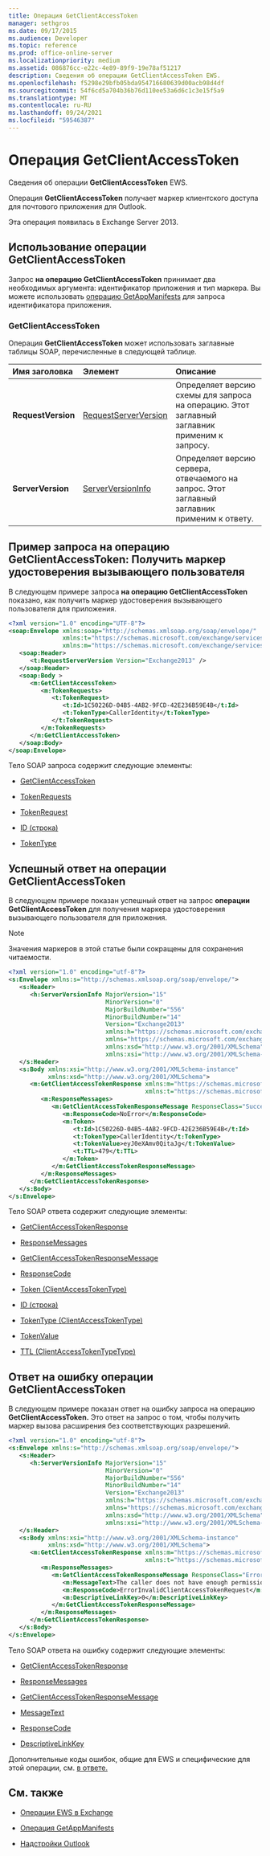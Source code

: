```yaml
---
title: Операция GetClientAccessToken
manager: sethgros
ms.date: 09/17/2015
ms.audience: Developer
ms.topic: reference
ms.prod: office-online-server
ms.localizationpriority: medium
ms.assetid: 086876cc-e22c-4e89-89f9-19e78af51217
description: Сведения об операции GetClientAccessToken EWS.
ms.openlocfilehash: f5298e29bfb05bda954716680639d00acb98d4df
ms.sourcegitcommit: 54f6cd5a704b36b76d110ee53a6d6c1c3e15f5a9
ms.translationtype: MT
ms.contentlocale: ru-RU
ms.lasthandoff: 09/24/2021
ms.locfileid: "59546387"
---
```

# <a name="getclientaccesstoken-operation"></a>Операция GetClientAccessToken

Сведения об операции **GetClientAccessToken** EWS. 
  
Операция **GetClientAccessToken** получает маркер клиентского доступа для почтового приложения для Outlook. 
  
Эта операция появилась в Exchange Server 2013.
  
## <a name="using-the-getclientaccesstoken-operation"></a>Использование операции GetClientAccessToken

Запрос **на операцию GetClientAccessToken** принимает два необходимых аргумента: идентификатор приложения и тип маркера. Вы можете использовать [операцию GetAppManifests](getappmanifests-operation.md) для запроса идентификатора приложения. 
  
### <a name="getclientaccesstoken-operation-soap-headers"></a>GetClientAccessToken

Операция **GetClientAccessToken** может использовать заглавные таблицы SOAP, перечисленные в следующей таблице. 
  
|**Имя заголовка**|**Элемент**|**Описание**|
|:-----|:-----|:-----|
|**RequestVersion** <br/> |[RequestServerVersion](requestserverversion.md) <br/> |Определяет версию схемы для запроса на операцию. Этот заглавный заглавник применим к запросу.  <br/> |
|**ServerVersion** <br/> |[ServerVersionInfo](serverversioninfo.md) <br/> |Определяет версию сервера, отвечаемого на запрос. Этот заглавный заглавник применим к ответу.  <br/> |
   
## <a name="getclientaccesstoken-operation-request-example-get-a-caller-identity-token"></a>Пример запроса на операцию GetClientAccessToken: Получить маркер удостоверения вызывающего пользователя

В следующем примере запроса **на операцию GetClientAccessToken** показано, как получить маркер удостоверения вызывающего пользователя для приложения. 
  
```XML
<?xml version="1.0" encoding="UTF-8"?>
<soap:Envelope xmlns:soap="http://schemas.xmlsoap.org/soap/envelope/"
               xmlns:t="https://schemas.microsoft.com/exchange/services/2006/types"
               xmlns:m="https://schemas.microsoft.com/exchange/services/2006/messages">
   <soap:Header>
      <t:RequestServerVersion Version="Exchange2013" />
   </soap:Header>
   <soap:Body >
      <m:GetClientAccessToken>
         <m:TokenRequests>
            <t:TokenRequest>
               <t:Id>1C50226D-04B5-4AB2-9FCD-42E236B59E4B</t:Id>
               <t:TokenType>CallerIdentity</t:TokenType>
            </t:TokenRequest>
         </m:TokenRequests>
      </m:GetClientAccessToken>
   </soap:Body>
</soap:Envelope>

```

Тело SOAP запроса содержит следующие элементы:
  
- [GetClientAccessToken](getclientaccesstoken.md)
    
- [TokenRequests](tokenrequests.md)
    
- [TokenRequest](tokenrequest.md)
    
- [ID (строка)](id-string.md)
    
- [TokenType](tokentype.md)
    
## <a name="successful-getclientaccesstoken-operation-response"></a>Успешный ответ на операции GetClientAccessToken

В следующем примере показан успешный ответ на запрос **операции GetClientAccessToken** для получения маркера удостоверения вызывающего пользователя для приложения. 
  
> [!NOTE]
> Значения маркеров в этой статье были сокращены для сохранения читаемости. 
  
```XML
<?xml version="1.0" encoding="utf-8"?>
<s:Envelope xmlns:s="http://schemas.xmlsoap.org/soap/envelope/">
   <s:Header>
      <h:ServerVersionInfo MajorVersion="15" 
                           MinorVersion="0" 
                           MajorBuildNumber="556" 
                           MinorBuildNumber="14" 
                           Version="Exchange2013" 
                           xmlns:h="https://schemas.microsoft.com/exchange/services/2006/types" 
                           xmlns="https://schemas.microsoft.com/exchange/services/2006/types" 
                           xmlns:xsd="http://www.w3.org/2001/XMLSchema" 
                           xmlns:xsi="http://www.w3.org/2001/XMLSchema-instance"/>
   </s:Header>
   <s:Body xmlns:xsi="http://www.w3.org/2001/XMLSchema-instance" 
           xmlns:xsd="http://www.w3.org/2001/XMLSchema">
      <m:GetClientAccessTokenResponse xmlns:m="https://schemas.microsoft.com/exchange/services/2006/messages" 
                                      xmlns:t="https://schemas.microsoft.com/exchange/services/2006/types">
         <m:ResponseMessages>
            <m:GetClientAccessTokenResponseMessage ResponseClass="Success">
               <m:ResponseCode>NoError</m:ResponseCode>
               <m:Token>
                  <t:Id>1C50226D-04B5-4AB2-9FCD-42E236B59E4B</t:Id>
                  <t:TokenType>CallerIdentity</t:TokenType>
                  <t:TokenValue>eyJ0eXAmv0QitaJg</t:TokenValue>
                  <t:TTL>479</t:TTL>
               </m:Token>
            </m:GetClientAccessTokenResponseMessage>
         </m:ResponseMessages>
      </m:GetClientAccessTokenResponse>
   </s:Body>
</s:Envelope>

```

Тело SOAP ответа содержит следующие элементы:
  
- [GetClientAccessTokenResponse](getclientaccesstokenresponse.md)
    
- [ResponseMessages](responsemessages.md)
    
- [GetClientAccessTokenResponseMessage](getclientaccesstokenresponsemessage.md)
    
- [ResponseCode](responsecode.md)
    
- [Token (ClientAccessTokenType)](token-clientaccesstokentype.md)
    
- [ID (строка)](id-string.md)
    
- [TokenType (ClientAccessTokenType)](tokentype-clientaccesstokentype.md)
    
- [TokenValue](tokenvalue.md)
    
- [TTL (ClientAccessTokenTypeType)](ttl-clientaccesstokentypetype.md)
    
## <a name="getclientaccesstoken-operation-error-response"></a>Ответ на ошибку операции GetClientAccessToken

В следующем примере показан ответ на ошибку запроса на операцию **GetClientAccessToken.** Это ответ на запрос о том, чтобы получить маркер вызова расширения без соответствующих разрешений. 
  
```XML
<?xml version="1.0" encoding="utf-8"?>
<s:Envelope xmlns:s="http://schemas.xmlsoap.org/soap/envelope/">
   <s:Header>
      <h:ServerVersionInfo MajorVersion="15" 
                           MinorVersion="0" 
                           MajorBuildNumber="556" 
                           MinorBuildNumber="14" 
                           Version="Exchange2013" 
                           xmlns:h="https://schemas.microsoft.com/exchange/services/2006/types" 
                           xmlns="https://schemas.microsoft.com/exchange/services/2006/types" 
                           xmlns:xsd="http://www.w3.org/2001/XMLSchema" 
                           xmlns:xsi="http://www.w3.org/2001/XMLSchema-instance"/>
   </s:Header>
   <s:Body xmlns:xsi="http://www.w3.org/2001/XMLSchema-instance" 
           xmlns:xsd="http://www.w3.org/2001/XMLSchema">
      <m:GetClientAccessTokenResponse xmlns:m="https://schemas.microsoft.com/exchange/services/2006/messages" 
                                      xmlns:t="https://schemas.microsoft.com/exchange/services/2006/types">
         <m:ResponseMessages>
            <m:GetClientAccessTokenResponseMessage ResponseClass="Error">
               <m:MessageText>The caller does not have enough permission for this token request.</m:MessageText>
               <m:ResponseCode>ErrorInvalidClientAccessTokenRequest</m:ResponseCode>
               <m:DescriptiveLinkKey>0</m:DescriptiveLinkKey>
            </m:GetClientAccessTokenResponseMessage>
         </m:ResponseMessages>
      </m:GetClientAccessTokenResponse>
   </s:Body>
</s:Envelope>
```

Тело SOAP ответа на ошибку содержит следующие элементы:
  
- [GetClientAccessTokenResponse](getclientaccesstokenresponse.md)
    
- [ResponseMessages](responsemessages.md)
    
- [GetClientAccessTokenResponseMessage](getclientaccesstokenresponsemessage.md)
    
- [MessageText](messagetext.md)
    
- [ResponseCode](responsecode.md)
    
- [DescriptiveLinkKey](descriptivelinkkey.md)
    
Дополнительные коды ошибок, общие для EWS и специфические для этой операции, см. [в ответе.](responsecode.md)
  
## <a name="see-also"></a>См. также

- [Операции EWS в Exchange](ews-operations-in-exchange.md)
    
- [Операция GetAppManifests](getappmanifests-operation.md)
    
- [Надстройки Outlook](https://msdn.microsoft.com/library/71e64bc9-e347-4f5d-8948-0a47b5dd93e6%28Office.15%29.aspx)
    

